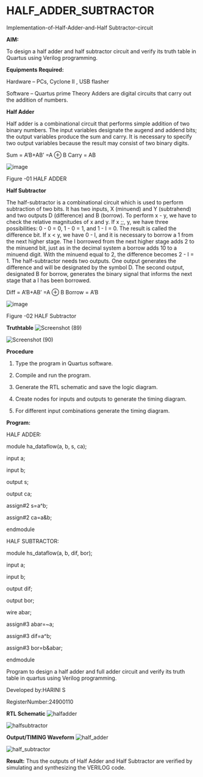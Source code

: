# HALF_ADDER_SUBTRACTOR

Implementation-of-Half-Adder-and-Half Subtractor-circuit

**AIM:**

To design a half adder and half subtractor circuit and verify its truth table in Quartus using Verilog programming.

**Equipments Required:**

Hardware – PCs, Cyclone II , USB flasher 

Software – Quartus prime Theory Adders are digital circuits that carry out the addition of numbers.

**Half Adder**

Half adder is a combinational circuit that performs simple addition of two binary numbers. The input variables designate the augend and addend bits; the output variables produce the sum and carry. It is necessary to specify two output variables because the result may consist of two binary digits.

Sum = A’B+AB’ =A ⊕ B Carry = AB

![image](https://github.com/naavaneetha/HALF_ADDER_SUBTRACTOR/assets/154305477/bd4a0b2c-cdbc-4184-ab08-81578f121e1f)

Figure -01 HALF ADDER

**Half Subtractor**

The half-subtractor is a combinational circuit which is used to perform subtraction of two bits. It has two inputs, X (minuend) and Y (subtrahend) and two outputs D (difference) and B (borrow). To perform x - y, we have to check the relative magnitudes of x and y. If x ;;, y, we have three possibilities: 0 - 0 = 0, 1 - 0 = 1, and 1 - I = 0. The result is called the difference bit. If x < y, we have 0 - I, and it is necessary to borrow a 1 from the next higher stage. The I borrowed from the next higher stage adds 2 to the minuend bit, just as in the decimal system a borrow adds 10 to a minuend digit. With the minuend equal to 2, the difference becomes 2 - I = 1. The half-subtractor needs two outputs. One output generates the difference and will be designated by the symbol D. The second output, designated B for borrow, generates the binary signal that informs the next stage that a I has been borrowed. 

Diff = A’B+AB’ =A ⊕ B
Borrow = A’B

 ![image](https://github.com/naavaneetha/HALF_ADDER_SUBTRACTOR/assets/154305477/d76b099c-513f-4e7c-843a-e2fd028a531a)

Figure -02 HALF Subtractor

**Truthtable**
![Screenshot (89)](https://github.com/user-attachments/assets/373940de-3be2-4562-b4c5-0215ce11dc1b)

![Screenshot (90)](https://github.com/user-attachments/assets/a84dae29-01c4-4762-9dc6-7213074967e4)




**Procedure**

1.	Type the program in Quartus software.

2.	Compile and run the program.

3.	Generate the RTL schematic and save the logic diagram.

4.	Create nodes for inputs and outputs to generate the timing diagram.

5.	For different input combinations generate the timing diagram.


**Program:**

HALF ADDER:

module ha_dataflow(a, b, s, ca);

 input a;
 
 input b;
 
 output s;
 
 output ca;
 
assign#2 s=a^b;

assign#2 ca=a&b;

endmodule


HALF SUBTRACTOR:

module hs_dataflow(a, b, dif, bor);

 input a;
 
 input b;
 
 output dif;
 
 output bor;
 
wire abar;

assign#3 abar=~a;

assign#3 dif=a^b;

assign#3 bor=b&abar;

endmodule

Program to design a half adder and full adder circuit and verify its truth table in quartus using Verilog programming.

Developed by:HARINI S

RegisterNumber:24900110

**RTL Schematic**
![halfadder](https://github.com/user-attachments/assets/c6ed01fa-7627-4a44-9d8c-f88a037c248e)

![halfsubtractor](https://github.com/user-attachments/assets/e47821da-c098-4c2d-b245-d21f49be3394)



**Output/TIMING Waveform**
![half_adder](https://github.com/user-attachments/assets/cf99db8d-ff0a-4f14-86a9-5a327bcd2147)

![half_subtractor](https://github.com/user-attachments/assets/0bdbfad2-8cda-4be7-8443-e25d1fa6df9e)



**Result:**
Thus the outputs of Half Adder and Half Subtractor are verified by simulating and synthesizing the VERILOG
code.
